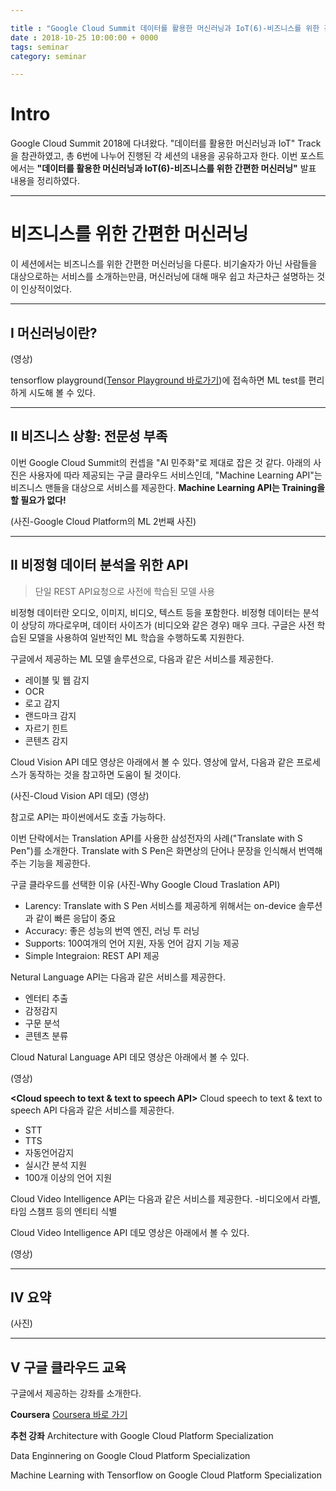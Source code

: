```yaml
---

title : "Google Cloud Summit 데이터를 활용한 머신러닝과 IoT(6)-비즈니스를 위한 간편한 머신러닝"
date : 2018-10-25 10:00:00 + 0000
tags: seminar
category: seminar

---
```


# Intro
Google Cloud Summit 2018에 다녀왔다. "데이터를 활용한 머신러닝과 IoT" Track을 참관하였고, 총 6번에 나누어 진행된 각 세션의 내용을 공유하고자 한다. 이번 포스트에서는 **"데이터를 활용한 머신러닝과 IoT(6)-비즈니스를 위한 간편한 머신러닝"** 발표 내용을 정리하였다.

***

# 비즈니스를 위한 간편한 머신러닝
이 세션에서는 비즈니스를 위한 간편한 머신러닝을 다룬다. 비기술자가 아닌 사람들을 대상으로하는 서비스를 소개하는만큼, 머신러닝에 대해 매우 쉽고 차근차근 설명하는 것이 인상적이었다.

***

## Ⅰ 머신러닝이란?

(영상)

tensorflow playground([Tensor Playground 바로가기](https://playground.tensorflow.org/#activation=tanh&batchSize=10&dataset=circle&regDataset=reg-plane&learningRate=0.03&regularizationRate=0&noise=0&networkShape=4,2&seed=0.54893&showTestData=false&discretize=false&percTrainData=50&x=true&y=true&xTimesY=false&xSquared=false&ySquared=false&cosX=false&sinX=false&cosY=false&sinY=false&collectStats=false&problem=classification&initZero=false&hideText=false))에 접속하면 ML test를 편리하게 시도해 볼 수 있다.

***

## Ⅱ 비즈니스 상황: 전문성 부족
이번 Google Cloud Summit의 컨셉을 "AI 민주화"로 제대로 잡은 것 같다. 아래의 사진은 사용자에 따라 제공되는 구글 클라우드 서비스인데, "Machine Learning API"는 비즈니스 맨들을 대상으로 서비스를 제공한다. **Machine Learning API는 Training을 할 필요가 없다!**

(사진-Google Cloud Platform의 ML 2번째 사진)

***

## Ⅱ 비정형 데이터 분석을 위한 API
>단일 REST API요청으로 사전에 학습된 모델 사용

비정형 데이터란 오디오, 이미지, 비디오, 텍스트 등을 포함한다. 비정형 데이터는 분석이 상당히 까다로우며, 데이터 사이즈가 (비디오와 같은 경우) 매우 크다. 구글은 사전 학습된 모델을 사용하여 일반적인 ML 학습을 수행하도록 지원한다.

**<Cloud Vision API>**
구글에서 제공하는 ML 모델 솔루션으로, 다음과 같은 서비스를 제공한다.
- 레이블 및 웹 감지
- OCR
- 로고 감지
- 랜드마크 감지
- 자르기 힌트
- 콘텐츠 감지

Cloud Vision API 데모 영상은 아래에서 볼 수 있다. 영상에 앞서, 다음과 같은 프로세스가 동작하는 것을 참고하면 도움이 될 것이다.

(사진-Cloud Vision API 데모)
(영상)

참고로 API는 파이썬에서도 호출 가능하다.

**<Cloud Translation API>**
이번 단락에서는 Translation API를 사용한 삼성전자의 사례("Translate with S Pen")를 소개한다. Translate with S Pen은 화면상의 단어나 문장을 인식해서 번역해주는 기능을 제공한다.

구글 클라우드를 선택한 이유
(사진-Why Google Cloud Traslation API)
- Larency: Translate with S Pen 서비스를 제공하게 위해서는 on-device 솔루션과 같이 빠른 응답이 중요
- Accuracy: 좋은 성능의 번역 엔진, 러닝 투 러닝
- Supports: 100여개의 언어 지원, 자동 언어 감지 기능 제공
- Simple Integraion: REST API 제공

**<Cloud Natural Language API>**
Netural Language API는 다음과 같은 서비스를 제공한다.
- 엔터티 추출
- 감정감지
- 구문 분석
- 콘텐츠 분류

Cloud Natural Language API 데모 영상은 아래에서 볼 수 있다.

(영상)

**<Cloud speech to text & text to speech API>**
Cloud speech to text & text to speech API 다음과 같은 서비스를 제공한다.
- STT
- TTS
- 자동언어감지
- 실시간 분석 지원
- 100개 이상의 언어 지원

**<Cloud Video Intelligence API>**
Cloud Video Intelligence API는 다음과 같은 서비스를 제공한다.
-비디오에서 라벨, 타임 스챔프 등의 엔티티 식별

Cloud Video Intelligence API 데모 영상은 아래에서 볼 수 있다.

(영상)

***

## Ⅳ 요약

(사진)

***

## Ⅴ 구글 클라우드 교육
구글에서 제공하는 강좌를 소개한다.

**Coursera**
[Coursera 바로 가기](http://www.coursera.org/googlecloud)

**추천 강좌**
Architecture with Google Cloud Platform Specialization

Data Enginnering on Google Cloud Platform Specialization

Machine Learning with Tensorflow on Google Cloud Platform Specialization
